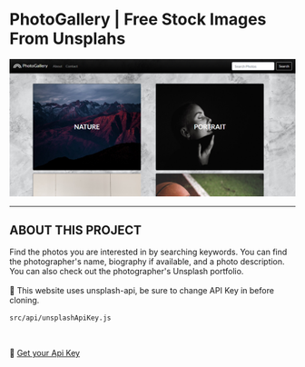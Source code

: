 # PhotoGallery | Free Stock Images From Unsplahs
![PhotoGallery](https://github.com/eminekbl/PhotoGallery/blob/master/readme_image/PhotoGaleryScreen.png?raw=true)
<hr/>

## ABOUT THIS PROJECT

Find the photos you are interested in by searching keywords. 
You can find the photographer's name, biography if available, and a photo description. 
You can also check out the photographer's Unsplash portfolio. 
<br/><br/>
:large_blue_circle: This website uses unsplash-api, be sure to change API Key in before cloning.

```bash
src/api/unsplashApiKey.js 
```
<br/>

:large_blue_circle:   [Get your Api Key](https://unsplash.com/developers)
